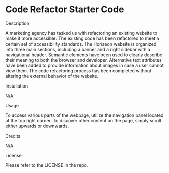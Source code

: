 # Code Refactor Starter Code

Description

A marketing agency has tasked us with refactoring an existing website to make it more accessible. The existing code has been refactored to meet a certain set of accessibility standards. The Horiseon website is organized into three main sections, including a banner and a right sidebar with a navigational header. Semantic elements have been used to clearly describe their meaning to both the browser and developer. Alternative text attributes have been added to provide information about images in case a user cannot view them. The code refactoring process has been completed without altering the external behavior of the website.

Installation

N/A

Usage

To access various parts of the webpage, utilize the navigation panel located at the top right corner. To discover other content on the page, simply scroll either upwards or downwards.

Credits

N/A

License

Please refer to the LICENSE in the repo.
